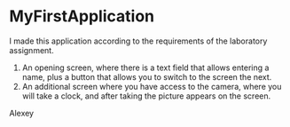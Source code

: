 # MyFirstApplication
I made this application according to the requirements of the laboratory assignment.
1. An opening screen, where there is a text field that allows entering a name, plus a button that allows you to switch to the screen
the next.
2. An additional screen where you have access to the camera, where you will take a clock, and after taking the picture
appears on the screen.

Alexey
